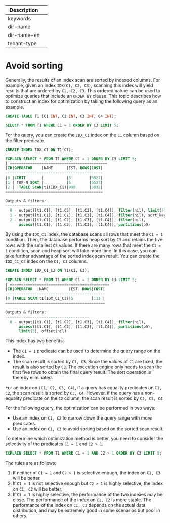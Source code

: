 | Description   |                 |
|---------------|-----------------|
| keywords      |                 |
| dir-name      |                 |
| dir-name-en   |                 |
| tenant-type   |                 |

# Avoid sorting

Generally, the results of an index scan are sorted by indexed columns. For example, given an index `IDX(C1, C2, C3)`, scanning this index will yield results that are ordered by `C1, C2, C3`. This ordered nature can be used to optimize queries that include an `ORDER BY` clause. This topic describes how to construct an index for optimization by taking the following query as an example.

```sql
CREATE TABLE T1 (C1 INT, C2 INT, C3 INT, C4 INT);

SELECT * FROM T1 WHERE C1 = 1 ORDER BY C3 LIMIT 5;
```

For the query, you can create the `IDX_C1` index on the `C1` column based on the filter predicate.

```sql
CREATE INDEX IDX_C1 ON T1(C1);

EXPLAIN SELECT * FROM T1 WHERE C1 = 1 ORDER BY C3 LIMIT 5;
| ===========================================
|ID|OPERATOR    |NAME      |EST. ROWS|COST|
-------------------------------------------
|0 |LIMIT       |          |5        |6527|
|1 | TOP-N SORT |          |5        |6527|
|2 |  TABLE SCAN|t1(IDX_C1)|990      |5832|
===========================================

Outputs & filters:
-------------------------------------
  0 - output([t1.C1], [t1.C2], [t1.C3], [t1.C4]), filter(nil), limit(5), offset(nil)
  1 - output([t1.C1], [t1.C2], [t1.C3], [t1.C4]), filter(nil), sort_keys([t1.C3, ASC]), topn(5)
  2 - output([t1.C1], [t1.C2], [t1.C3], [t1.C4]), filter(nil),
      access([t1.C1], [t1.C2], [t1.C3], [t1.C4]), partitions(p0)
```

By using the `IDX_C1` index, the database scans all rows that meet the `C1 = 1` condition. Then, the database performs heap sort by `C3` and retains the five rows with the smallest `C3` values. If there are many rows that meet the `C1 = 1` condition, scan and heap sort will take more time. In this case, you can take further advantage of the sorted index scan result. You can create the `IDX_C1_C3` index on the `C1, C3` columns.

```sql
CREATE INDEX IDX_C1_C3 ON T1(C1, C3);

EXPLAIN SELECT * FROM T1 WHERE C1 = 1 ORDER BY C3 LIMIT 5;
| ============================================
|ID|OPERATOR  |NAME         |EST. ROWS|COST|
--------------------------------------------
|0 |TABLE SCAN|t1(IDX_C1_C3)|5        |111 |
============================================

Outputs & filters:
-------------------------------------
  0 - output([t1.C1], [t1.C2], [t1.C3], [t1.C4]), filter(nil),
      access([t1.C1], [t1.C2], [t1.C3], [t1.C4]), partitions(p0),
      limit(5), offset(nil)
```

This index has two benefits:

* The `C1 = 1` predicate can be used to determine the query range on the index.
* The scan result is sorted by `C1, C3`. Since the values of `C1` are fixed, the result is also sorted by `C3`. The execution engine only needs to scan the first five rows to obtain the final query result. The sort operation is thereby eliminated.

For an index on `(C1, C2, C3, C4)`, if a query has equality predicates on `C1, C2`, the scan result is sorted by `C3, C4`. However, if the query has a non-equality predicate on the `C2` column, the scan result is sorted by `C2, C3, C4`.

For the following query, the optimization can be performed in two ways:

* Use an index on `C1, C2` to narrow down the query range with more predicates.
* Use an index on `C1, C3` to avoid sorting based on the sorted scan result.

To determine which optimization method is better, you need to consider the selectivity of the predicates `C1 = 1` and `C2 > 1`.

```sql
EXPLAIN SELECT * FROM T1 WHERE C1 = 1 AND C2 > 1 ORDER BY C3 LIMIT 5;
```

The rules are as follows:

1. If neither of `C1 = 1` and `C2 > 1` is selective enough, the index on `C1, C3` will be better.
2. If `C1 = 1` is not selective enough but `C2 > 1` is highly selective, the index on `C1, C2` will be better.
3. If `C1 = 1` is highly selective, the performance of the two indexes may be close. The performance of the index on `C1, C2` is more stable. The performance of the index on `C1, C3` depends on the actual data distribution, and may be extremely good in some scenarios but poor in others.

